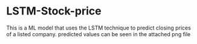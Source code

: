# LSTM-Stock-price
This is a ML model that uses the LSTM technique to predict closing prices of a listed company.
predicted values can be seen in the attached png file 
